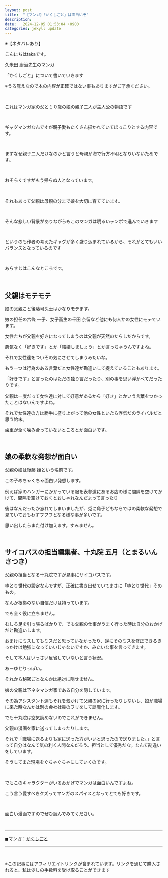 ```yaml
---
layout: post
title:  "【マンガ】「かくしごと」は面白いぞ"
description:  
date:   2024-12-05 01:53:04 +0900
categories: jekyll update
---
```



※【ネタバレあり】


こんにちはtakaです。


久米田 康治先生のマンガ


「かくしごと」について書いていきます

※うろ覚えなので本の内容が正確ではない事もありますがご了承ください。

<br>

これはマンガ家の父と１０歳の娘の親子二人が主人公の物語です

<br>

ギャグマンガなんですが親子愛もたくさん描かれていてほっこりとする内容です。

<br>

まずなぜ親子二人だけなのかと言うと母親が海で行方不明となりいないためです。

<br>

おそらくですがもう帰らぬ人となっています。

<br>

それもあって父親は母親の分まで娘を大切に育てています。

<br>

そんな悲しい背景がありながらもこのマンガは明るいテンポで進んでいきます

<br>

というのも作者の考えたギャグが多く盛り込まれているから、それがとてもいいバランスとなっているのです

<br>

あらすじはこんなところです。

<br>

## 父親はモテモテ

娘の父親こと後藤可久士はかなりモテます。

娘の担任の六條 一子、女子高生の千田 奈留など他にも何人かの女性にモテています。

女性たちが父親を好きになってしまうのは父親が天然のたらしだからです。

悪気なく「好きです」とか「結婚しましょう」とか言っちゃうんですよね。

それで女性達をついその気にさせてしまうみたいな。

もう一つは行為のある言葉だと女性達が勘違いして捉えていることもあります。

「好きです」と言ったのはただの独り言だったり、別の事を思い浮かべてだったりです。

父親は一度だって女性達に対して好意があるから「好き」とかいう言葉をつかったことはないんですよね。

それで女性達の方は勝手に盛り上がって他の女性といたら浮気だのライバルだと思う始末。

歯車が全く噛み合っていないところとか面白いです。

<br>

## 娘の柔軟な発想が面白い

父親の娘は後藤 姫という名前です。

この子めちゃくちゃ面白い発想します。

例えば家のハンガーにかかっている服を表参道にあるお店の様に間隔を空けてかけて、間隔を空けておくとおしゃれなんだよって言ったり

後はなんだったか忘れてしまいましたが、兎に角子どもならではの柔軟な発想で見ていておもわずフフフとなる様な事が多いです。

思い出したらまた付け加えます。すみません。

<br>

## サイコパスの担当編集者、十丸院 五月（とまるいん　さつき）

父親の担当となる十丸院ですが見事にサイコパスです。

ゆとり世代の設定なんですが、正確に書き出せていてまさに「ゆとり世代」そのもの。

なんか根拠のない自信だけは持っています。

でも全く役に立ちません。

むしろ足を引っ張るばかりで、でも父親の仕事がうまく行った時は自分のおかげだと勘違いします。

おまけにミスしてもミスだと思っていなかったり、逆にそのミスを修正できるきっかけは勉強になっていいじゃないですか、みたいな事を言ってきます。

そして本人はいっさい反省していないと言う状況。

あーゆとりっぽい。

それから秘密ごとなんかは絶対に隠せません。

娘の父親は下ネタマンガ家である自分を隠しています。

その為アシスタント達もそれを気かけて父親の家に行ったりしないし、娘が職場に来た時なんかは別の会社社員のフリをして誤魔化します。

でも十丸院は空気読めないのでこれができません。

父親の漫画を家に送ってしまったりします。

それで「職場に送るよりも家に送った方がいいと思ったので送りました。」と言って自分はなんて気の利く人間なんだろう。担当として優秀だな。なんて勘違いをしています。

そうしてまた現場をぐちゃぐちゃにしていくのです。

<br>

でもこのキャラクターがいるおかげでマンガは面白いんですよね。

こう言う愛すべきクズってマンガのスパイスとなってとても好きです。

<br>

面白い漫画ですのでぜひ読んでみてください。

<br>

---
◼︎マンガ：[かくしごと](https://amzn.to/49r04Bh)

---

<br>

※この記事にはアフィリエイトリンクが含まれています。リンクを通じて購入されると、私は少しの手数料を受け取ることができます
